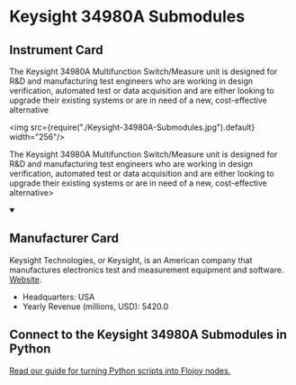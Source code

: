 
# Keysight 34980A Submodules

## Instrument Card

<div className="flex">

<div>

The Keysight 34980A Multifunction Switch/Measure unit is designed for R&D and
manufacturing test engineers who are working in design verification, automated
test or data acquisition and are either looking to upgrade their existing systems or
are in need of a new, cost-effective alternative

</div>

<img src={require("./Keysight-34980A-Submodules.jpg").default} width="256"/>

</div>

The Keysight 34980A Multifunction Switch/Measure unit is designed for R&D and
manufacturing test engineers who are working in design verification, automated
test or data acquisition and are either looking to upgrade their existing systems or
are in need of a new, cost-effective alternative>

<details open>
<summary><h2>Manufacturer Card</h2></summary>

Keysight Technologies, or Keysight, is an American company that manufactures electronics test and measurement equipment and software. <a href="https://www.keysight.com/us/en/home.html">Website</a>.

<ul>
  <li>Headquarters: USA</li>
  <li>Yearly Revenue (millions, USD): 5420.0</li>
</ul>
</details>

## Connect to the Keysight 34980A Submodules in Python

[Read our guide for turning Python scripts into Flojoy nodes.](https://docs.flojoy.ai/custom-nodes/creating-custom-node/)


